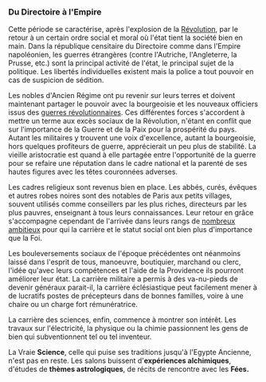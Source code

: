 ### Du Directoire à l'Empire

Cette période se caractérise, après l'explosion de la [Révolution](https://fr.wikipedia.org/wiki/Révolution_française), par le retour à un certain ordre social et moral où l'état tient la société bien en main. Dans la république censitaire du Directoire comme dans l'Empire napoléonien, les guerres étrangères \(contre l'Autriche, l'Angleterre, la Prusse, etc.\) sont la principal activité de l'état, le principal sujet de la politique. Les libertés individuelles existent mais la police a tout pouvoir en cas de suspicion de sédition.

Les nobles d'Ancien Régime ont pu revenir sur leurs terres et doivent maintenant partager le pouvoir avec la bourgeoisie et les nouveaux officiers issus des [guerres révolutionnaires](https://fr.wikipedia.org/wiki/Guerres_de_la_Révolution_française). Ces différentes forces s'accordent à mettre un terme aux excès sociaux de la Révolution, n'étant en conflit que sur l'importance de la Guerre et de la Paix pour la prospérité du pays. Autant les militaires y trouvent une voix d'excellence, autant la bourgeoisie, hors quelques profiteurs de guerre, apprécierait un peu plus de stabilité. La vieille aristocratie est quand à elle partagée entre l'opportunité de la guerre pour se refaire une réputation dans le cadre national et la parenté de ses hautes figures avec les têtes couronnées adverses.

Les cadres religieux sont revenus bien en place. Les abbés, curés, évêques et autres robes noires sont des notables de Paris aux petits villages, souvent utilisés comme conseillers par les plus riches, directeurs par les plus pauvres, enseignant à tous leurs connaissances. Leur retour en grâce s'accompagne cependant de l'arrivée dans leurs rangs de [nombreux ambitieux](https://fr.wikipedia.org/wiki/Julien_Sorel) pour qui la carrière et le statut social ont bien plus d'importance que la Foi.

Les bouleversements sociaux de l'époque précédentes ont néanmoins laissé dans l'esprit de tous, manoeuvre, boutiquier, marchand ou clerc, l'idée qu'avec leurs compétences et l'aide de la Providence ils pourront améliorer leur état. La carrière militaire a permis à des va-nu-pieds de devenir généraux parait-il, la carrière éclésiastique peut facilement mener à de lucratifs postes de précepteurs dans de bonnes familles, voire à une chaire ou un charge fort rémunératrice.

La carrière des sciences, enfin, commence à montrer son intérêt. Les travaux sur l'électricité, la physique ou la chimie passionnent les gens de bien qui subventionnent tel ou tel inventeur.

La Vraie **Science**, celle qui puise ses traditions jusqu'à l'Egypte Ancienne, n'est pas en reste. Les salons buissent d'**expériences alchimiques**, d'études de **thèmes astrologiques**, de récits de rencontre avec les **Fées.**

